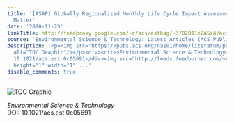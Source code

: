 ```yaml
---
title: '[ASAP] Globally Regionalized Monthly Life Cycle Impact Assessment of Particulate
  Matter'
date: '2020-11-23'
linkTitle: http://feedproxy.google.com/~r/acs/esthag/~3/D2011eZA5zA/acs.est.0c05691
source: 'Environmental Science & Technology: Latest Articles (ACS Publications)'
description: '<p><img src="https://pubs.acs.org/na101/home/literatum/publisher/achs/journals/content/esthag/0/esthag.ahead-of-print/acs.est.0c05691/20201123/images/medium/es0c05691_0004.gif"
  alt="TOC Graphic"/></p><div><cite>Environmental Science & Technology</cite></div><div>DOI:
  10.1021/acs.est.0c05691</div><img src="http://feeds.feedburner.com/~r/acs/esthag/~4/D2011eZA5zA"
  height="1" width="1" ...'
disable_comments: true
---
```

<p><img src="https://pubs.acs.org/na101/home/literatum/publisher/achs/journals/content/esthag/0/esthag.ahead-of-print/acs.est.0c05691/20201123/images/medium/es0c05691_0004.gif" alt="TOC Graphic"/></p><div><cite>Environmental Science & Technology</cite></div><div>DOI: 10.1021/acs.est.0c05691</div><img src="http://feeds.feedburner.com/~r/acs/esthag/~4/D2011eZA5zA" height="1" width="1" ...